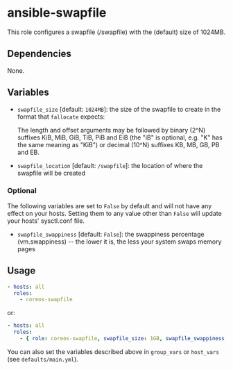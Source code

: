 ansible-swapfile
================

This role configures a swapfile (/swapfile) with the (default) size of 1024MB.

## Dependencies

None.

## Variables

* `swapfile_size` [default: `1024MB`]: the size of the swapfile to create in the format that `fallocate` expects:

    The  length and offset arguments may be followed by binary (2^N) suffixes KiB, MiB, GiB, TiB, PiB and EiB (the "iB" is optional, e.g. "K" has the same meaning as "KiB") or decimal (10^N) suffixes KB, MB, GB, PB and EB.

* `swapfile_location` [default: `/swapfile`]: the location of where the swapfile will be created

### Optional

The following variables are set to `False` by default and will not have any effect on your hosts. Setting them to any value other than `False` will update your hosts' sysctl.conf file.

* `swapfile_swappiness` [default: `False`]: the swappiness percentage (vm.swappiness) -- the lower it is, the less your system swaps memory pages

## Usage

```yaml
- hosts: all
  roles:
    - coreos-swapfile
```

or:

```yaml
- hosts: all
  roles:
    - { role: coreos-swapfile, swapfile_size: 1GB, swapfile_swappiness: 10 }
```

You can also set the variables described above in `group_vars` or `host_vars` (see `defaults/main.yml`).
